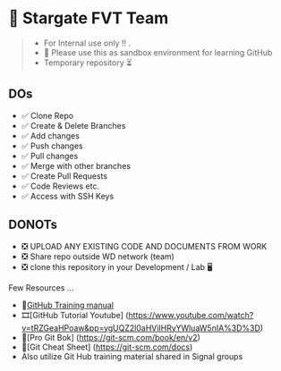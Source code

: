 # :wave: Stargate FVT Team 

>- For Internal use only :bangbang: . 
>- :book: Please use this as sandbox environment for learning GitHub
>- Temporary repository :hourglass_flowing_sand:

## DOs
  - :white_check_mark: Clone Repo
  - :white_check_mark: Create & Delete Branches 
  - :white_check_mark: Add changes
  - :white_check_mark: Push changes
  - :white_check_mark: Pull changes
  - :white_check_mark: Merge with other branches
  - :white_check_mark: Create Pull Requests
  - :white_check_mark: Code Reviews etc.
  - :white_check_mark: Access with SSH Keys
  
## DONOTs
  - :negative_squared_cross_mark: UPLOAD ANY EXISTING CODE AND DOCUMENTS FROM WORK
  - :negative_squared_cross_mark: Share repo outside WD network (team)
  - :negative_squared_cross_mark: clone this repository in your Development / Lab :desktop_computer:


Few Resources ... 
  - :book:[GitHub Training manual](https://githubtraining.github.io/training-manual/#/01_getting_ready_for_class)
  - :film_strip:[GitHub Tutorial Youtube] (https://www.youtube.com/watch?v=tRZGeaHPoaw&pp=ygUQZ2l0aHViIHRyYWluaW5nIA%3D%3D)
  - :book:[Pro Git Bok] (https://git-scm.com/book/en/v2)
  - :book:[Git Cheat Sheet] (https://git-scm.com/docs)
  - Also utilize Git Hub training material shared in Signal groups
